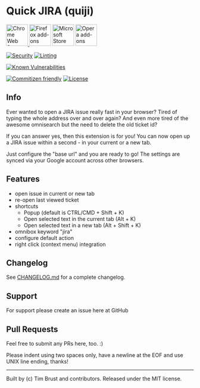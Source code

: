 # Quick JIRA (quiji)

<p>
  <a href="https://chrome.google.com/webstore/detail/quickjira/acdnmaeifljongleeegkkfnfcopblokj">
    <picture>
      <source srcset="https://i.imgur.com/XBIE9pk.png" media="(prefers-color-scheme: dark)" />
      <img height="58" src="https://i.imgur.com/oGxig2F.png" alt="Chrome Web Store"
    /></picture>
  </a>
  <a href="https://addons.mozilla.org/firefox/addon/quickjira/">
    <picture>
      <source srcset="https://i.imgur.com/ZluoP7T.png" media="(prefers-color-scheme: dark)" />
      <img height="58" src="https://i.imgur.com/4PobQqE.png" alt="Firefox add-ons" /></picture
  ></a>
  <a href="https://microsoftedge.microsoft.com/addons/detail/">
    <picture>
      <source srcset="https://i.imgur.com/Jog9cQP.png" media="(prefers-color-scheme: dark)" />
      <img height="58" src="https://i.imgur.com/aiprUt8.png" alt="Microsoft Store" /></picture
  ></a>
  <a href="https://addons.opera.com/extensions/details/quick-jira">
    <picture>
      <source srcset="https://i.imgur.com/ziehy0f.png" media="(prefers-color-scheme: dark)" />
      <img height="58" src="https://i.imgur.com/ytVATu0.png" alt="Opera add-ons" /></picture
  ></a>
</p>

[![Security](https://github.com/timbru31/quickjira/workflows/Security/badge.svg)](https://github.com/timbru31/quickjira/actions?query=workflow%3ASecurity)
[![Linting](https://github.com/timbru31/quickjira/workflows/Linting/badge.svg)](https://github.com/timbru31/quickjira/actions?query=workflow%3ALinting)

[![Known Vulnerabilities](https://snyk.io/test/github/timbru31/quickjira/badge.svg)](https://snyk.io/test/github/timbru31/quickjira)

[![Commitizen friendly](https://img.shields.io/badge/commitizen-friendly-brightgreen.svg)](http://commitizen.github.io/cz-cli/)
[![License](https://img.shields.io/badge/License-MIT-blue.svg)](LICENSE)

## Info

Ever wanted to open a JIRA issue really fast in your browser?
Tired of typing the whole address over and over again?
And even more tired of the awesome omnisearch but the need to delete the old ticket id?

If you can answer yes, then this extension is for you!
You can now open up a JIRA issue within a second - in your current or a new tab.

Just configure the "base url" and you are ready to go!
The settings are synced via your Google account across other browsers.

## Features

- open issue in current or new tab
- re-open last viewed ticket
- shortcuts
  - Popup (default is CTRL/CMD + Shift + K)
  - Open selected text in the current tab (Alt + K)
  - Open selected text in a new tab (Alt + Shift + K)
- omnibox keyword "jira"
- configure default action
- right click (context menu) integration

## Changelog

See [CHANGELOG.md](CHANGELOG.md) for a complete changelog.

## Support

For support please create an issue here at GitHub

## Pull Requests

Feel free to submit any PRs here, too. :)

Please indent using two spaces only, have a newline at the EOF and use UNIX line ending, thanks!

---

Built by (c) Tim Brust and contributors. Released under the MIT license.
